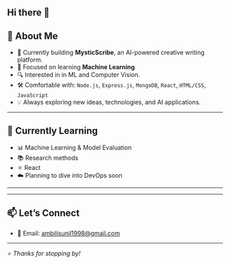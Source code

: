 ## Hi there 👋

<!--
**ambilisunil/ambilisunil** is a ✨ _special_ ✨ repository because its `README.md` (this file) appears on your GitHub profile.

Here are some ideas to get you started:

- 🔭 I’m currently working on ...
- 🌱 I’m currently learning ...
- 👯 I’m looking to collaborate on ...
- 🤔 I’m looking for help with ...
- 💬 Ask me about ...
- 📫 How to reach me: ...
- 😄 Pronouns: ...
- ⚡ Fun fact: ...
-->


## 🚀 About Me

- 🌟 Currently building **MysticScribe**, an AI-powered creative writing platform.
- 🧠 Focused on learning **Machine Learning** 
- 🔍 Interested in  in ML and Computer Vision.
- 🛠️ Comfortable with: `Node.js`, `Express.js`, `MongoDB`, `React`, `HTML/CSS`, `JavaScript`
- 💡 Always exploring new ideas, technologies, and AI applications.

---

## 🌱 Currently Learning

- 📊 Machine Learning & Model Evaluation
- 📚 Research methods 
- ⚛️ React 
- ☁️ Planning to dive into DevOps soon

---




---

## 📫 Let’s Connect

- 📧 Email: ambilisunil1998@gmail.com  

---

⭐️ *Thanks for stopping by!*
